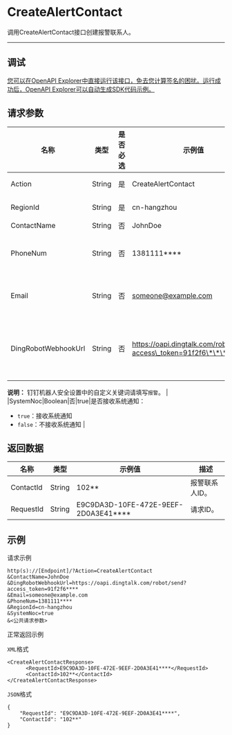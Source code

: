# CreateAlertContact

调用CreateAlertContact接口创建报警联系人。

****

## 调试

[您可以在OpenAPI Explorer中直接运行该接口，免去您计算签名的困扰。运行成功后，OpenAPI Explorer可以自动生成SDK代码示例。](https://api.aliyun.com/#product=ARMS&api=CreateAlertContact&type=RPC&version=2019-08-08)

## 请求参数

|名称|类型|是否必选|示例值|描述|
|--|--|----|---|--|
|Action|String|是|CreateAlertContact|系统规定参数。取值：CreateAlertContact。 |
|RegionId|String|是|cn-hangzhou|地域ID。始终填写`cn-hangzhou`。 |
|ContactName|String|否|JohnDoe|报警联系人名称。 |
|PhoneNum|String|否|1381111\*\*\*\*|联系人手机号码。PhoneNum、Email和DingRobotWebhookUrl必须至少填写一个。 |
|Email|String|否|someone@example.com|联系人邮箱地址。PhoneNum、Email和DingRobotWebhookUrl必须至少填写一个。 |
|DingRobotWebhookUrl|String|否|https://oapi.dingtalk.com/robot/send?access\_token=91f2f6\*\*\*\*|钉钉机器人Webhook URL，获取方式请参见[设置钉钉机器人报警](https://help.aliyun.com/document_detail/106247.html)。PhoneNum、Email和DingRobotWebhookUrl必须至少填写一个。

 **说明：** 钉钉机器人安全设置中的自定义关键词请填写`报警`。 |
|SystemNoc|Boolean|否|true|是否接收系统通知：

 -   `true`：接收系统通知
-   `false`：不接收系统通知 |

## 返回数据

|名称|类型|示例值|描述|
|--|--|---|--|
|ContactId|String|102\*\*|报警联系人ID。 |
|RequestId|String|E9C9DA3D-10FE-472E-9EEF-2D0A3E41\*\*\*\*|请求ID。 |

## 示例

请求示例

```
http(s)://[Endpoint]/?Action=CreateAlertContact
&ContactName=JohnDoe
&DingRobotWebhookUrl=https://oapi.dingtalk.com/robot/send?access_token=91f2f6****
&Email=someone@example.com
&PhoneNum=1381111****
&RegionId=cn-hangzhou
&SystemNoc=true
&<公共请求参数>
```

正常返回示例

`XML`格式

```
<CreateAlertContactResponse>
	  <RequestId>E9C9DA3D-10FE-472E-9EEF-2D0A3E41****</RequestId>
	  <ContactId>102**</ContactId>
</CreateAlertContactResponse>
```

`JSON`格式

```
{
    "RequestId": "E9C9DA3D-10FE-472E-9EEF-2D0A3E41****",
    "ContactId": "102**"
}
```

